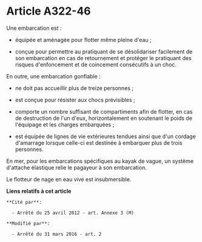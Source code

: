 # Article A322-46

Une embarcation est :

- équipée et aménagée pour flotter même pleine d'eau ;

- conçue pour permettre au pratiquant de se désolidariser facilement de son embarcation en cas de retournement et protéger le
pratiquant des risques d'enfoncement et de coincement consécutifs à un choc.

En outre, une embarcation gonflable :

- ne doit pas accueillir plus de treize personnes ;

- est conçue pour résister aux chocs prévisibles ;

- comporte un nombre suffisant de compartiments afin de flotter, en cas de destruction de l'un d'eux, horizontalement en
soutenant le poids de l'équipage et les charges embarquées ;

- est équipée de lignes de vie extérieures tendues ainsi que d'un cordage d'amarrage lorsque celle-ci est destinée à
embarquer plus de trois personnes.

En mer, pour les embarcations spécifiques au kayak de vague, un système d'attache élastique relie le pagayeur à son
embarcation.

Le flotteur de nage en eau vive est insubmersible.

**Liens relatifs à cet article**

	**Cité par**:

	  - Arrêté du 25 avril 2012 - art. Annexe 3 (M)

	**Modifié par**:

	  - Arrêté du 31 mars 2016 - art. 2
